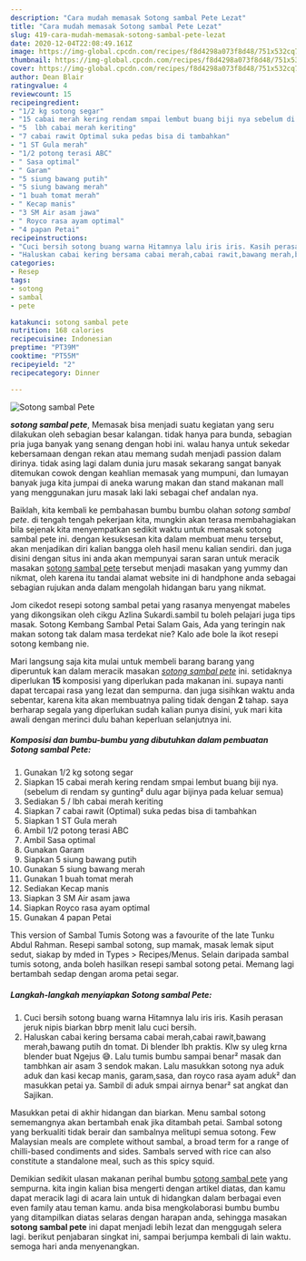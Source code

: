 ```yaml
---
description: "Cara mudah memasak Sotong sambal Pete Lezat"
title: "Cara mudah memasak Sotong sambal Pete Lezat"
slug: 419-cara-mudah-memasak-sotong-sambal-pete-lezat
date: 2020-12-04T22:08:49.161Z
image: https://img-global.cpcdn.com/recipes/f8d4298a073f8d48/751x532cq70/sotong-sambal-pete-foto-resep-utama.jpg
thumbnail: https://img-global.cpcdn.com/recipes/f8d4298a073f8d48/751x532cq70/sotong-sambal-pete-foto-resep-utama.jpg
cover: https://img-global.cpcdn.com/recipes/f8d4298a073f8d48/751x532cq70/sotong-sambal-pete-foto-resep-utama.jpg
author: Dean Blair
ratingvalue: 4
reviewcount: 15
recipeingredient:
- "1/2 kg sotong segar"
- "15 cabai merah kering rendam smpai lembut buang biji nya sebelum di rendam sy gunting dulu agar bijinya pada keluar semua"
- "5  lbh cabai merah keriting"
- "7 cabai rawit Optimal suka pedas bisa di tambahkan"
- "1 ST Gula merah"
- "1/2 potong terasi ABC"
- " Sasa optimal"
- " Garam"
- "5 siung bawang putih"
- "5 siung bawang merah"
- "1 buah tomat merah"
- " Kecap manis"
- "3 SM Air asam jawa"
- " Royco rasa ayam optimal"
- "4 papan Petai"
recipeinstructions:
- "Cuci bersih sotong buang warna Hitamnya lalu iris iris. Kasih perasan jeruk nipis biarkan bbrp menit lalu cuci bersih."
- "Haluskan cabai kering bersama cabai merah,cabai rawit,bawang merah,bawang putih dn tomat. Di blender lbh praktis. Klw sy uleg krna blender buat Ngejus 😅. Lalu tumis bumbu sampai benar² masak dan tambhkan air asam 3 sendok makan. Lalu masukkan sotong nya aduk aduk dan kasi kecap manis, garam,sasa, dan royco rasa ayam aduk² dan masukkan petai ya. Sambil di aduk smpai airnya benar² sat angkat dan Sajikan."
categories:
- Resep
tags:
- sotong
- sambal
- pete

katakunci: sotong sambal pete 
nutrition: 168 calories
recipecuisine: Indonesian
preptime: "PT39M"
cooktime: "PT55M"
recipeyield: "2"
recipecategory: Dinner

---
```



![Sotong sambal Pete](https://img-global.cpcdn.com/recipes/f8d4298a073f8d48/751x532cq70/sotong-sambal-pete-foto-resep-utama.jpg)

<b><i>sotong sambal pete</i></b>, Memasak bisa menjadi suatu kegiatan yang seru dilakukan oleh sebagian besar kalangan. tidak hanya para bunda, sebagian pria juga banyak yang senang dengan hobi ini. walau hanya untuk sekedar kebersamaan dengan rekan atau memang sudah menjadi passion dalam dirinya. tidak asing lagi dalam dunia juru masak sekarang sangat banyak ditemukan cowok dengan keahlian memasak yang mumpuni, dan lumayan banyak juga kita jumpai di aneka warung makan dan stand makanan mall yang menggunakan juru masak laki laki sebagai chef andalan nya.

Baiklah, kita kembali ke pembahasan bumbu bumbu olahan <i>sotong sambal pete</i>. di tengah tengah pekerjaan kita, mungkin akan terasa membahagiakan bila sejenak kita menyempatkan sedikit waktu untuk memasak sotong sambal pete ini. dengan kesuksesan kita dalam membuat menu tersebut, akan menjadikan diri kalian bangga oleh hasil menu kalian sendiri. dan juga disini dengan situs ini anda akan mempunyai saran saran untuk meracik masakan <u>sotong sambal pete</u> tersebut menjadi masakan yang yummy dan nikmat, oleh karena itu tandai alamat website ini di handphone anda sebagai sebagian rujukan anda dalam mengolah hidangan baru yang nikmat.

Jom cikedot resepi sotong sambal petai yang rasanya menyengat mabeles yang dikongsikan oleh cikgu Azlina Sukardi.sambil tu boleh pelajari juga tips masak. Sotong Kembang Sambal Petai Salam Gais, Ada yang teringin nak makan sotong tak dalam masa terdekat nie? Kalo ade bole la ikot resepi sotong kembang nie.


Mari langsung saja kita mulai untuk membeli barang barang yang diperuntuk kan dalam meracik masakan <u><i>sotong sambal pete</i></u> ini. setidaknya diperlukan <b>15</b> komposisi yang diperlukan pada makanan ini. supaya nanti dapat tercapai rasa yang lezat dan sempurna. dan juga sisihkan waktu anda sebentar, karena kita akan membuatnya paling tidak dengan <b>2</b> tahap. saya berharap segala yang diperlukan sudah kalian punya disini, yuk mari kita awali dengan merinci dulu bahan keperluan selanjutnya ini.

<!--inarticleads1-->

##### Komposisi dan bumbu-bumbu yang dibutuhkan dalam pembuatan Sotong sambal Pete:

1. Gunakan 1/2 kg sotong segar
1. Siapkan 15 cabai merah kering rendam smpai lembut buang biji nya. (sebelum di rendam sy gunting² dulu agar bijinya pada keluar semua)
1. Sediakan 5 / lbh cabai merah keriting
1. Siapkan 7 cabai rawit (Optimal) suka pedas bisa di tambahkan
1. Siapkan 1 ST Gula merah
1. Ambil 1/2 potong terasi ABC
1. Ambil  Sasa optimal
1. Gunakan  Garam
1. Siapkan 5 siung bawang putih
1. Gunakan 5 siung bawang merah
1. Gunakan 1 buah tomat merah
1. Sediakan  Kecap manis
1. Siapkan 3 SM Air asam jawa
1. Siapkan  Royco rasa ayam optimal
1. Gunakan 4 papan Petai


This version of Sambal Tumis Sotong was a favourite of the late Tunku Abdul Rahman. Resepi sambal sotong, sup mamak, masak lemak siput sedut, siakap by mded in Types &gt; Recipes/Menus. Selain daripada sambal tumis sotong, anda boleh hasilkan resepi sambal sotong petai. Memang lagi bertambah sedap dengan aroma petai segar. 

<!--inarticleads2-->

##### Langkah-langkah menyiapkan Sotong sambal Pete:

1. Cuci bersih sotong buang warna Hitamnya lalu iris iris. Kasih perasan jeruk nipis biarkan bbrp menit lalu cuci bersih.
1. Haluskan cabai kering bersama cabai merah,cabai rawit,bawang merah,bawang putih dn tomat. Di blender lbh praktis. Klw sy uleg krna blender buat Ngejus 😅. Lalu tumis bumbu sampai benar² masak dan tambhkan air asam 3 sendok makan. Lalu masukkan sotong nya aduk aduk dan kasi kecap manis, garam,sasa, dan royco rasa ayam aduk² dan masukkan petai ya. Sambil di aduk smpai airnya benar² sat angkat dan Sajikan.


Masukkan petai di akhir hidangan dan biarkan. Menu sambal sotong sememangnya akan bertambah enak jika ditambah petai. Sambal sotong yang berkualiti tidak berair dan sambalnya melitupi semua sotong. Few Malaysian meals are complete without sambal, a broad term for a range of chilli-based condiments and sides. Sambals served with rice can also constitute a standalone meal, such as this spicy squid. 

Demikian sedikit ulasan makanan perihal bumbu <u>sotong sambal pete</u> yang sempurna. kita ingin kalian bisa mengerti dengan artikel diatas, dan kamu dapat meracik lagi di acara lain untuk di hidangkan dalam berbagai even even family atau teman kamu. anda bisa mengkolaborasi bumbu bumbu yang ditampilkan diatas selaras dengan harapan anda, sehingga masakan <b>sotong sambal pete</b> ini dapat menjadi lebih lezat dan menggugah selera lagi. berikut penjabaran singkat ini, sampai berjumpa kembali di lain waktu. semoga hari anda menyenangkan.
